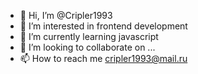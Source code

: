 - 👋 Hi, I’m @Cripler1993
- 👀 I’m interested in frontend development
- 🌱 I’m currently learning javascript
- 💞️ I’m looking to collaborate on ...
- 📫 How to reach me cripler1993@mail.ru


